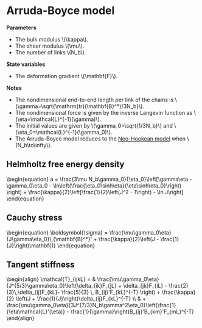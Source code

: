 # Arruda-Boyce model

**Parameters**

- The bulk modulus \\(\\kappa\\).
- The shear modulus \\(\\mu\\).
- The number of links \\(N\_b\\).

**State variables**

- The deformation gradient \\(\\mathbf{F}\\).

**Notes**

- The nondimensional end-to-end length per link of the chains is \\(\\gamma=\\sqrt{\\mathrm{tr}(\\mathbf{B}^*)/3N\_b}\\).
- The nondimensional force is given by the inverse Langevin function as \\(\\eta=\\mathcal{L}^{-1}(\\gamma)\\).
- The initial values are given by \\(\\gamma\_0=\\sqrt{1/3N\_b}\\) and \\(\\eta\_0=\\mathcal{L}^{-1}(\\gamma\_0)\\).
- The Arruda-Boyce model reduces to the [Neo-Hookean model](neo-hookean.md) when \\(N\_b\to\infty\\).

## Helmholtz free energy density

\\begin{equation}
    a = \\frac{3\\mu N\_b\\gamma\_0}{\\eta\_0}\\left[\\gamma\\eta - \\gamma\_0\\eta\_0 - \\ln\\left(\\frac{\\eta\_0\\sinh\\eta}{\\eta\\sinh\\eta\_0}\\right) \\right] + \\frac{\\kappa}{2}\\left[\\frac{1}{2}\\left(J^2 - 1\\right) - \\ln J\\right]
\\end{equation}

## Cauchy stress

\\begin{equation}
    \\boldsymbol{\\sigma} = \\frac{\\mu\\gamma\_0\\eta}{J\\gamma\\eta\_0}\\,{\\mathbf{B}^*}' + \\frac{\\kappa}{2}\\left(J - \\frac{1}{J}\\right)\\mathbf{1}
\\end{equation}

## Tangent stiffness

\\begin{align}
    \\mathcal{T}\_{ijkL} = & \\frac{\\mu\\gamma\_0\\eta}{J^{5/3}\\gamma\\eta\_0}\\left(\\delta\_{ik}F\_{jL} + \\delta\_{jk}F\_{iL} - \\frac{2}{3}\\,\\delta\_{ij}F\_{kL}- \\frac{5}{3} \\, B\_{ij}'F\_{kL}^{-T} \\right) + \\frac{\\kappa}{2} \\left(J + \\frac{1}{J}\\right)\\delta\_{ij}F\_{kL}^{-T} \\\\ & + \\frac{\\mu\\gamma\_0\\eta}{3J^{7/3}N\_b\\gamma^2\\eta\_0}\\left(\\frac{1}{\\eta\\mathcal{L}'(\\eta)} - \\frac{1}{\\gamma}\\right)B\_{ij}'B\_{km}'F\_{mL}^{-T}
\\end{align}
